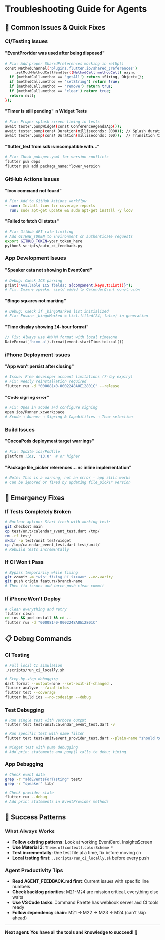 # Troubleshooting Guide for Agents

## 🚨 **Common Issues & Quick Fixes**

### **CI/Testing Issues**

#### **"EventProvider was used after being disposed"**
```bash
# Fix: Add proper SharedPreferences mocking in setUp()
const MethodChannel('plugins.flutter.io/shared_preferences')
    .setMockMethodCallHandler((MethodCall methodCall) async {
  if (methodCall.method == 'getAll') return <String, Object>{};
  if (methodCall.method == 'setString') return true;
  if (methodCall.method == 'remove') return true;
  if (methodCall.method == 'clear') return true;
  return null;
});
```

#### **"Timer is still pending" in Widget Tests**
```bash
# Fix: Proper splash screen timing in tests
await tester.pumpWidget(const ConferenceAgendaApp());
await tester.pump(const Duration(milliseconds: 1000)); // Splash duration
await tester.pump(const Duration(milliseconds: 500));  // Transition time
```

#### **"flutter_test from sdk is incompatible with..."**
```bash
# Fix: Check pubspec.yaml for version conflicts
flutter pub deps
flutter pub add package_name:^lower_version
```

### **GitHub Actions Issues**

#### **"lcov command not found"**
```yaml
# Fix: Add to GitHub Actions workflow
- name: Install lcov for coverage reports
  run: sudo apt-get update && sudo apt-get install -y lcov
```

#### **"Failed to fetch CI status"**
```bash
# Fix: GitHub API rate limiting
# Add GITHUB_TOKEN to environment or authenticate requests
export GITHUB_TOKEN=your_token_here
python3 scripts/auto_ci_feedback.py
```

### **App Development Issues**

#### **"Speaker data not showing in EventCard"**
```bash
# Debug: Check ICS parsing
print("Available ICS fields: ${component.keys.toList()}");
# Fix: Ensure speaker field added to CalendarEvent constructor
```

#### **"Bingo squares not marking"**
```bash
# Debug: Check if _bingoMarked list initialized
# Fix: Ensure _bingoMarked = List.filled(24, false) in generation
```

#### **"Time display showing 24-hour format"**
```dart
// Fix: Always use AM/PM format with local timezone
DateFormat('h:mm a').format(event.startTime.toLocal())
```

### **iPhone Deployment Issues**

#### **"App won't persist after closing"**
```bash
# Issue: Free developer account limitations (7-day expiry)
# Fix: Weekly reinstallation required
flutter run -d "00008140-0002248A0E12801C" --release
```

#### **"Code signing error"**
```bash
# Fix: Open in Xcode and configure signing
open ios/Runner.xcworkspace
# Xcode → Runner → Signing & Capabilities → Team selection
```

### **Build Issues**

#### **"CocoaPods deployment target warnings"**
```ruby
# Fix: Update ios/Podfile
platform :ios, '13.0'  # or higher
```

#### **"Package file_picker references... no inline implementation"**
```bash
# Note: This is a warning, not an error - app still works
# Can be ignored or fixed by updating file_picker version
```

## 🔧 **Emergency Fixes**

### **If Tests Completely Broken**
```bash
# Nuclear option: Start fresh with working tests
git checkout main
cp test/unit/calendar_event_test.dart /tmp/
rm -rf test/
mkdir -p test/unit test/widget
cp /tmp/calendar_event_test.dart test/unit/
# Rebuild tests incrementally
```

### **If CI Won't Pass**
```bash
# Bypass temporarily while fixing
git commit -m "wip: fixing CI issues" --no-verify
git push origin feature/branch-name
# Then fix issues and force-push clean commit
```

### **If iPhone Won't Deploy**
```bash
# Clean everything and retry
flutter clean
cd ios && pod install && cd ..
flutter run -d "00008140-0002248A0E12801C"
```

## 📋 **Debug Commands**

### **CI Testing**
```bash
# Full local CI simulation
./scripts/run_ci_locally.sh

# Step-by-step debugging
dart format --output=none --set-exit-if-changed .
flutter analyze --fatal-infos
flutter test --coverage
flutter build ios --no-codesign --debug
```

### **Test Debugging**
```bash
# Run single test with verbose output
flutter test test/unit/calendar_event_test.dart -v

# Run specific test with name filter
flutter test test/unit/event_provider_test.dart --plain-name "should toggle"

# Widget test with pump debugging
# Add print statements and pump() calls to debug timing
```

### **App Debugging**
```bash
# Check event data
grep -r "addEventsForTesting" test/
grep -r "speaker" lib/

# Check provider state
flutter run --debug
# Add print statements in EventProvider methods
```

## 🎯 **Success Patterns**

### **What Always Works**
- **Follow existing patterns**: Look at working EventCard, InsightsScreen
- **Use Material 3**: `Theme.of(context).colorScheme.*` 
- **Test incrementally**: One test file at a time, fix before moving on
- **Local testing first**: `./scripts/run_ci_locally.sh` before every push

### **Agent Productivity Tips**
- **Read AGENT_FEEDBACK.md first**: Current issues with specific line numbers
- **Check backlog priorities**: M21-M24 are mission critical, everything else waits
- **Use VS Code tasks**: Command Palette has webhook server and CI tools ready
- **Follow dependency chain**: M21 → M22 → M23 → M24 (can't skip ahead)

---

**Next agent: You have all the tools and knowledge to succeed!** 🚀
